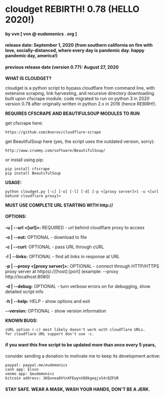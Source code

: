 # cloudget REBIRTH! 0.78 (HELLO 2020!)
#### by vvn [ vvn @ eudemonics . org ]
#### release date: September 1, 2020 (from southern california on fire with love, socially-distanced, where every day is pandemic day. happy pandemic day, america!)
#### previous release date (version 0.77): August 27, 2020

**WHAT IS CLOUDGET?**

cloudget is a python script to bypass cloudflare from command line, with extensive scraping, link harvesting, and recursive directory downloading. built upon cfscrape module. code migrated to run on python 3 in 2020 version 0.78 after originally written in python 2.x in 2016 (hence REBIRH!).

**REQUIRES CFSCRAPE AND BEAUTIFULSOUP MODULES TO RUN**

get cfscrape here:

    https://github.com/Anorov/cloudflare-scrape

get BeautifulSoup here (yes, the script uses the outdated version, sorry):

    http://www.crummy.com/software/BeautifulSoup/

or install using pip:

    pip install cfscrape
    pip install BeautifulSoup

**USAGE:**

    python cloudget.py [-c] [-o] [-l] [-d] [-p <[proxy server]>] -u <[url behind cloudflare proxy]>

**MUST USE COMPLETE URL STARTING WITH http://**

#### OPTIONS:

**-u | --url <[url]>:**
REQUIRED - url behind cloudflare proxy to access

**-o | --out:**
OPTIONAL - download to file

**-c | --curl:**
OPTIONAL - pass URL through cURL

**-l | --links:**
OPTIONAL - find all links in response at URL

**-p | --proxy <[proxy server]>:**
OPTIONAL - connect through HTTP/HTTPS proxy server at http(s)://[host]:[port]
(example: --proxy http://localhost:8080)

**-d | --debug:**
OPTIONAL - turn verbose errors on for debugging, show detailed script info

**-h | --help:**
HELP - show options and exit

**--version:**
OPTIONAL - show version information

**KNOWN BUGS:**

    cURL option (-c) most likely doesn't work with cloudflare URLs.
    for cloudflare URL support don't use -c.

#### if you want this free script to be updated more than once every 5 years,
consider sending a donation to motivate me to keep its development active:

    paypal: paypal.me/eudemonics
    cash app: $lvvn
    venmo app: $eudemonics
    bitcoin address: 1KQvnea8VtnXFEwynVQ8kgeqjsS4rQZFUR

#### STAY SAFE. WEAR A MASK, WASH YOUR HANDS, DON'T BE A JERK.

